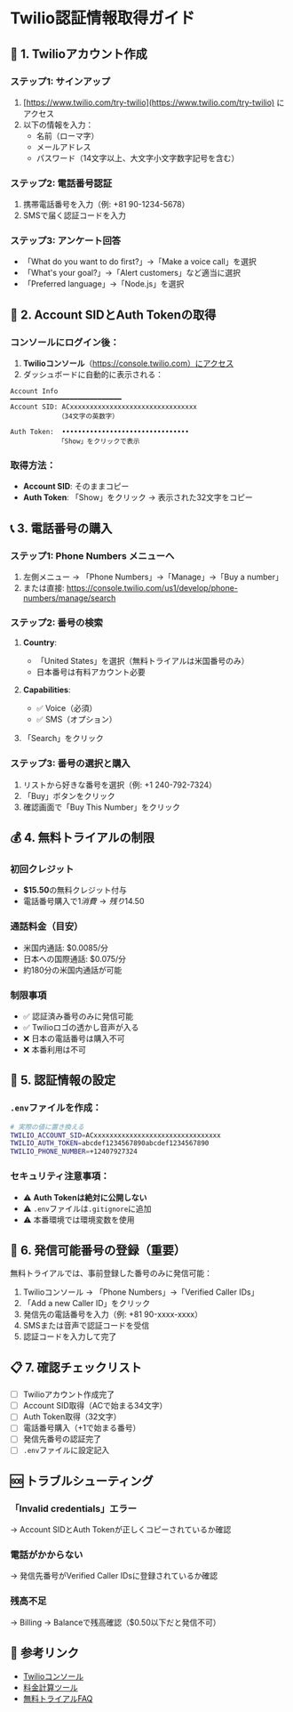 # Twilio認証情報取得ガイド

## 📝 1. Twilioアカウント作成

### ステップ1: サインアップ
1. [https://www.twilio.com/try-twilio](https://www.twilio.com/try-twilio) にアクセス
2. 以下の情報を入力：
   - 名前（ローマ字）
   - メールアドレス
   - パスワード（14文字以上、大文字小文字数字記号を含む）

### ステップ2: 電話番号認証
1. 携帯電話番号を入力（例: +81 90-1234-5678）
2. SMSで届く認証コードを入力

### ステップ3: アンケート回答
- 「What do you want to do first?」→「Make a voice call」を選択
- 「What's your goal?」→「Alert customers」など適当に選択
- 「Preferred language」→「Node.js」を選択

## 🔑 2. Account SIDとAuth Tokenの取得

### コンソールにログイン後：
1. **Twilioコンソール**（https://console.twilio.com）にアクセス
2. ダッシュボードに自動的に表示される：

```
Account Info
━━━━━━━━━━━━━━━━━━━━━━━━━━━━
Account SID: ACxxxxxxxxxxxxxxxxxxxxxxxxxxxxxxxx
            （34文字の英数字）
            
Auth Token:  ••••••••••••••••••••••••••••••••
            「Show」をクリックで表示
```

### 取得方法：
- **Account SID**: そのままコピー
- **Auth Token**: 「Show」をクリック → 表示された32文字をコピー

## 📞 3. 電話番号の購入

### ステップ1: Phone Numbers メニューへ
1. 左側メニュー → 「Phone Numbers」→「Manage」→「Buy a number」
2. または直接: https://console.twilio.com/us1/develop/phone-numbers/manage/search

### ステップ2: 番号の検索
1. **Country**: 
   - 「United States」を選択（無料トライアルは米国番号のみ）
   - 日本番号は有料アカウント必要
   
2. **Capabilities**: 
   - ✅ Voice（必須）
   - ✅ SMS（オプション）
   
3. 「Search」をクリック

### ステップ3: 番号の選択と購入
1. リストから好きな番号を選択（例: +1 240-792-7324）
2. 「Buy」ボタンをクリック
3. 確認画面で「Buy This Number」をクリック

## 💰 4. 無料トライアルの制限

### 初回クレジット
- **$15.50**の無料クレジット付与
- 電話番号購入で$1消費 → 残り$14.50

### 通話料金（目安）
- 米国内通話: $0.0085/分
- 日本への国際通話: $0.075/分
- 約180分の米国内通話が可能

### 制限事項
- ✅ 認証済み番号のみに発信可能
- ✅ Twilioロゴの透かし音声が入る
- ❌ 日本の電話番号は購入不可
- ❌ 本番利用は不可

## 🚀 5. 認証情報の設定

### `.env`ファイルを作成：
```bash
# 実際の値に置き換える
TWILIO_ACCOUNT_SID=ACxxxxxxxxxxxxxxxxxxxxxxxxxxxxxxxx
TWILIO_AUTH_TOKEN=abcdef1234567890abcdef1234567890
TWILIO_PHONE_NUMBER=+12407927324
```

### セキュリティ注意事項：
- ⚠️ **Auth Tokenは絶対に公開しない**
- ⚠️ `.env`ファイルは`.gitignore`に追加
- ⚠️ 本番環境では環境変数を使用

## 🔧 6. 発信可能番号の登録（重要）

無料トライアルでは、事前登録した番号のみに発信可能：

1. Twilioコンソール → 「Phone Numbers」→「Verified Caller IDs」
2. 「Add a new Caller ID」をクリック
3. 発信先の電話番号を入力（例: +81 90-xxxx-xxxx）
4. SMSまたは音声で認証コードを受信
5. 認証コードを入力して完了

## 📋 7. 確認チェックリスト

- [ ] Twilioアカウント作成完了
- [ ] Account SID取得（ACで始まる34文字）
- [ ] Auth Token取得（32文字）
- [ ] 電話番号購入（+1で始まる番号）
- [ ] 発信先番号の認証完了
- [ ] `.env`ファイルに設定記入

## 🆘 トラブルシューティング

### 「Invalid credentials」エラー
→ Account SIDとAuth Tokenが正しくコピーされているか確認

### 電話がかからない
→ 発信先番号がVerified Caller IDsに登録されているか確認

### 残高不足
→ Billing → Balanceで残高確認（$0.50以下だと発信不可）

## 🔗 参考リンク
- [Twilioコンソール](https://console.twilio.com)
- [料金計算ツール](https://www.twilio.com/pricing)
- [無料トライアルFAQ](https://support.twilio.com/hc/en-us/articles/223136107)